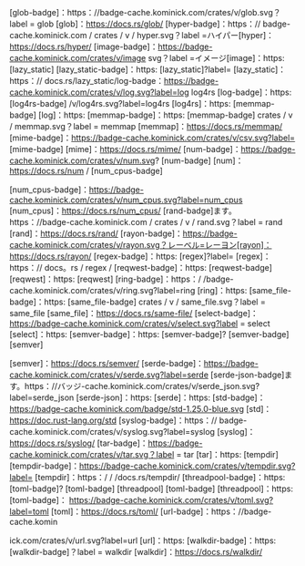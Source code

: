 <!--
Links, in a few categories. Follow the existing structure.
Keep lines sorted.
-->

<!-- Categories -->

<!--[cat-caching-badge]: https://badge-cache.kominick.com/badge/caching--x.svg?style=social
 [cat-caching]: https://crates.io/categories/caching
 [cat-command-line-badge]: https://badge-cache.kominick.com/badge/command_line--x.svg?style=social
 [cat-command-line]: https://crates.io/categories/command-line-interface
 [cat-compression-badge]: https://badge-cache.kominick.com/badge/compression--x.svg?style=social
 [cat-compression]: https://crates.io/categories/compression
 [cat-concurrency-badge]: https://badge-cache.kominick.com/badge/concurrency--x.svg?style=social
 [cat-concurrency]: https://crates.io/categories/concurrency
 [cat-config-badge]: https://badge-cache.kominick.com/badge/config--x.svg?style=social
 [cat-config]: https://crates.io/categories/config
 [cat-cryptography-badge]: https://badge-cache.kominick.com/badge/cryptography--x.svg?style=social
 [cat-cryptography]: https://crates.io/categories/cryptography
 [cat-date-and-time-badge]: https://badge-cache.kominick.com/badge/date_and_time--x.svg?style=social
 [cat-date-and-time]: https://crates.io/categories/date-and-time
 [cat-debugging-badge]: https://badge-cache.kominick.com/badge/debugging--x.svg?style=social
 [cat-debugging]: https://crates.io/categories/debugging
 [cat-development-tools-badge]: https://badge-cache.kominick.com/badge/development_tools--x.svg?style=social
 [cat-development-tools]: https://crates.io/categories/development-tools
 [cat-encoding-badge]: https://badge-cache.kominick.com/badge/encoding--x.svg?style=social
 [cat-encoding]: https://crates.io/categories/encoding
 [cat-filesystem-badge]: https://badge-cache.kominick.com/badge/filesystem--x.svg?style=social
 [cat-filesystem]: https://crates.io/categories/filesystem
 [cat-hardware-support-badge]: https://badge-cache.kominick.com/badge/hardware_support--x.svg?style=social
 [cat-hardware-support]: https://crates.io/categories/hardware-support
 [cat-net-badge]: https://badge-cache.kominick.com/badge/net--x.svg?style=social
 [cat-net]: https://crates.io/categories/network-programming
 [cat-no-std-badge]: https://badge-cache.kominick.com/badge/no_std--x.svg?style=social
 [cat-no-std]: https://crates.io/categories/no-std
 [cat-os-badge]: https://badge-cache.kominick.com/badge/OS--x.svg?style=social
 [cat-os]: https://crates.io/categories/os
 [cat-rendering-badge]: https://badge-cache.kominick.com/badge/rendering--x.svg?style=social
 [cat-rendering]: https://crates.io/categories/rendering
 [cat-rust-patterns-badge]: https://badge-cache.kominick.com/badge/rust_patterns--x.svg?style=social
 [cat-rust-patterns]: https://crates.io/categories/rust-patterns
 [cat-science-badge]: https://badge-cache.kominick.com/badge/science--x.svg?style=social
 [cat-science]: https://crates.io/categories/science
 [cat-text-processing-badge]: https://badge-cache.kominick.com/badge/text_processing--x.svg?style=social
 [cat-text-processing]: https://crates.io/categories/text-processing
 [cat-time-badge]: https://badge-cache.kominick.com/badge/time--x.svg?style=social
 [cat-time]: https://crates.io/categories/date-and-time
-->
[cat-caching-badge]: https://badge-cache.kominick.com/badge/caching--x.svg?style=social
 [cat-caching]: https://crates.io/categories/caching
 [cat-command-line-badge]: https://badge-cache.kominick.com/badge/command_line--x.svg?style=social
 [cat-command-line]: https://crates.io/categories/command-line-interface
 [cat-compression-badge]: https://badge-cache.kominick.com/badge/compression--x.svg?style=social
 [cat-compression]: https://crates.io/categories/compression
 [cat-concurrency-badge]: https://badge-cache.kominick.com/badge/concurrency--x.svg?style=social
 [cat-concurrency]: https://crates.io/categories/concurrency
 [cat-config-badge]: https://badge-cache.kominick.com/badge/config--x.svg?style=social
 [cat-config]: https://crates.io/categories/config
 [cat-cryptography-badge]: https://badge-cache.kominick.com/badge/cryptography--x.svg?style=social
 [cat-cryptography]: https://crates.io/categories/cryptography
 [cat-date-and-time-badge]: https://badge-cache.kominick.com/badge/date_and_time--x.svg?style=social
 [cat-date-and-time]: https://crates.io/categories/date-and-time
 [cat-debugging-badge]: https://badge-cache.kominick.com/badge/debugging--x.svg?style=social
 [cat-debugging]: https://crates.io/categories/debugging
 [cat-development-tools-badge]: https://badge-cache.kominick.com/badge/development_tools--x.svg?style=social
 [cat-cryptography]: https://crates.io/categories/cryptography
 [cat-development-tools-badge]: https://badge-cache.kominick.com/badge/development_tools--x.svg?style=social
 [cat-development-tools]: https://crates.io/categories/development-tools
 [cat-encoding-badge]: https://badge-cache.kominick.com/badge/encoding--x.svg?style=social
 [cat-encoding]: https://crates.io/categories/encoding
 [cat-filesystem-badge]: https://badge-cache.kominick.com/badge/filesystem--x.svg?style=social
 [cat-filesystem]: https://crates.io/categories/filesystem
 [cat-hardware-support-badge]: https://badge-cache.kominick.com/badge/hardware_support--x.svg?style=social
 [cat-hardware-support]: https://crates.io/categories/hardware-support
 [cat-net-badge]: https://badge-cache.kominick.com/badge/net--x.svg?style=social
 [cat-net]: https://crates.io/categories/network-programming
 [cat-no-std-badge]: https://badge-cache.kominick.com/badge/no_std--x.svg?style=social
 [cat-no-std]: https://crates.io/categories/no-std
 [cat-os-badge]: https://badge-cache.kominick.com/badge/OS--x.svg?style=social
 [cat-os]: https://crates.io/categories/os
 [cat-rendering-badge]: https://badge-cache.kominick.com/badge/rendering--x.svg?style=social
 [cat-rendering]: https://crates.io/categories/rendering
 [cat-rust-patterns-badge]: https://badge-cache.kominick.com/badge/rust_patterns--x.svg?style=social
 [cat-rust-patterns]: https://crates.io/categories/rust-patterns
 [cat-science-badge]: https://badge-cache.kominick.com/badge/science--x.svg?style=social
 [cat-science]: https://crates.io/categories/science
 [cat-text-processing-badge]: https://badge-cache.kominick.com/badge/text_processing--x.svg?style=social
 [cat-text-processing]: https://crates.io/categories/text-processing
 [cat-time-badge]: https://badge-cache.kominick.com/badge/time--x.svg?style=social
 [cat-time]: https://crates.io/categories/date-and-time


<!-- Crates -->

<!--[base64-badge]: https://badge-cache.kominick.com/crates/v/base64.svg?label=base64
 [base64]: https://docs.rs/base64/
 [bitflags-badge]: https://badge-cache.kominick.com/crates/v/bitflags.svg?label=bitflags
 [bitflags]: https://docs.rs/bitflags/
 [byteorder-badge]: https://badge-cache.kominick.com/crates/v/byteorder.svg?label=byteorder
 [byteorder]: https://docs.rs/byteorder/
 [cc-badge]: https://badge-cache.kominick.com/crates/v/cc.svg?label=cc
 [cc]: https://docs.rs/cc
 [chrono-badge]: https://badge-cache.kominick.com/crates/v/chrono.svg?label=chrono
 [chrono]: https://docs.rs/chrono/
 [clap-badge]: https://badge-cache.kominick.com/crates/v/clap.svg?label=clap
 [clap]: https://docs.rs/clap/
 [crossbeam-badge]: https://badge-cache.kominick.com/crates/v/crossbeam.svg?label=crossbeam
 [crossbeam]: https://docs.rs/crossbeam/
 [csv-badge]: https://badge-cache.kominick.com/crates/v/csv.svg?label=csv
 [csv]: https://docs.rs/csv/
 [data-encoding-badge]: https://badge-cache.kominick.com/crates/v/data-encoding.svg?label=data-encoding
 [data-encoding]: https://docs.rs/data-encoding/
 [env_logger-badge]: https://badge-cache.kominick.com/crates/v/env_logger.svg?label=env_logger
 [env_logger]: https://docs.rs/env_logger/
 [error-chain-badge]: https://badge-cache.kominick.com/crates/v/error-chain.svg?label=error-chain
 [error-chain]: https://docs.rs/error-chain/
 [flate2-badge]: https://badge-cache.kominick.com/crates/v/flate2.svg?label=flate2
 [flate2]: https://docs.rs/flate2/
-->
[base64-badge]: https://badge-cache.kominick.com/crates/v/base64.svg?label=base64
 [base64]: https://docs.rs/base64/
 [bitflags-badge]: https://badge-cache.kominick.com/crates/v/bitflags.svg?label=bitflags
 [bitflags]: https://docs.rs/bitflags/
 [byteorder-badge]: https://badge-cache.kominick.com/crates/v/byteorder.svg?label=byteorder
 [byteorder]: https://docs.rs/byteorder/
 [cc-badge]: https://badge-cache.kominick.com/crates/v/cc.svg?label=cc
 [cc]: https://docs.rs/cc
 [chrono-badge]: https://badge-cache.kominick.com/crates/v/chrono.svg?label=chrono
 [chrono]: https://docs.rs/chrono/
 [clap-badge]: https://badge-cache.kominick.com/crates/v/clap.svg?label=clap
 [clap]: https://docs.rs/clap/
 [crossbeam-badge]: https://badge-cache.kominick.com/crates/v/crossbeam.svg?label=crossbeam
 [crossbeam]: https://docs.rs/crossbeam/
 [csv-badge]: https://badge-cache.kominick.com/crates/v/csv.svg?label=csv
 [csv]: https://docs.rs/csv/
 [data-encoding-badge]: https://badge-cache.kominick.com/crates/v/data-encoding.svg?label=data-encoding
 [data-encoding]: https://docs.rs/data-encoding/
 [env_logger-badge]: https://badge-cache.kominick.com/crates/v/env_logger.svg?label=env_logger
 [env_logger]: https://docs.rs/env_logger/
 [error-chain-badge]: https://badge-cache.kominick.com/crates/v/error-chain.svg?label=error-chain
 [error-chain]: https://docs.rs/error-chain/
 [flate2-badge]: https://badge-cache.kominick.com/crates/v/flate2.svg?label=flate2
 [flate2]: https://docs.rs/flate2/

<!--[glob-badge]:https://badge-cache.kominick.com/crates/v/glob.svg?label=glob [glob]: https://docs.rs/glob/ [hyper-badge]: https://badge-cache.kominick.com/crates/v/hyper.svg?label=hyper [hyper]: https://docs.rs/hyper/ [image-badge]: https://badge-cache.kominick.com/crates/v/image.svg?label=image [image]: https://docs.rs/image/ [lazy_static-badge]: https://badge-cache.kominick.com/crates/v/lazy_static.svg?label=lazy_static [lazy_static]: https://docs.rs/lazy_static/ [log-badge]: https://badge-cache.kominick.com/crates/v/log.svg?label=log [log4rs-badge]: https://badge-cache.kominick.com/crates/v/log4rs.svg?label=log4rs [log4rs]: https://docs.rs/log4rs/ [log]: https://docs.rs/log/ [memmap-badge]: https://badge-cache.kominick.com/crates/v/memmap.svg?label=memmap [memmap]: https://docs.rs/memmap/ [mime-badge]: https://badge-cache.kominick.com/crates/v/csv.svg?label=mime [mime]: https://docs.rs/mime/ [num-badge]: https://badge-cache.kominick.com/crates/v/num.svg?label=num [num]: https://docs.rs/num/ [num_cpus-badge]-->
[glob-badge]：https：//badge-cache.kominick.com/crates/v/glob.svg？label = glob [glob]：https://docs.rs/glob/ [hyper-badge]：https：// badge-cache.kominick.com / crates / v / hyper.svg？label =ハイパー[hyper]：https://docs.rs/hyper/ [image-badge]：https://badge-cache.kominick.com/crates/v/image svg？label =イメージ[image]：https: [lazy_static] [lazy_static-badge]：https: [lazy_static]?label= [lazy_static]：https：// docs.rs/lazy_static/log-badge：https://badge-cache.kominick.com/crates/v/log.svg?label=log log4rs [log-badge]：https: [log4rs-badge] /v/log4rs.svg?label=log4rs [log4rs]：https: [memmap-badge] [log]：https: [memmap-badge]：https: [memmap-badge] crates / v / memmap.svg？label = memmap [memmap]：https://docs.rs/memmap/ [mime-badge]：https://badge-cache.kominick.com/crates/v/csv.svg?label= [mime-badge] [mime]：https://docs.rs/mime/ [num-badge]：https://badge-cache.kominick.com/crates/v/num.svg? [num-badge] [num]：https://docs.rs/num / [num_cpus-badge]
<!--[num_cpus-badge]: https://badge-cache.kominick.com/crates/v/num_cpus.svg?label=num_cpus [num_cpus]: https://docs.rs/num_cpus/ [rand-badge]: https://badge-cache.kominick.com/crates/v/rand.svg?label=rand [rand]: https://docs.rs/rand/ [rayon-badge]: https://badge-cache.kominick.com/crates/v/rayon.svg?label=rayon [rayon]: https://docs.rs/rayon/ [regex-badge]: https://badge-cache.kominick.com/crates/v/regex.svg?label=regex [regex]: https://docs.rs/regex/ [reqwest-badge]: https://badge-cache.kominick.com/crates/v/reqwest.svg?label=reqwest [reqwest]: https://docs.rs/reqwest/ [ring-badge]: https://badge-cache.kominick.com/crates/v/ring.svg?label=ring [ring]: https://briansmith.org/rustdoc/ring/ [same_file-badge]: https://badge-cache.kominick.com/crates/v/same_file.svg?label=same_file [same_file]: https://docs.rs/same-file/ [select-badge]: https://badge-cache.kominick.com/crates/v/select.svg?label=select [select]: https://docs.rs/select/ [semver-badge]: https://badge-cache.kominick.com/crates/v/semver.svg?label=semver [semver]-->
[num_cpus-badge]：https://badge-cache.kominick.com/crates/v/num_cpus.svg?label=num_cpus [num_cpus]：https://docs.rs/num_cpus/ [rand-badge]ます。https：//badge-cache.kominick.com / crates / v / rand.svg？label = rand [rand]：https://docs.rs/rand/ [rayon-badge]：https://badge-cache.kominick.com/crates/v/rayon.svg？レーベル=レーヨン[rayon]：https://docs.rs/rayon/ [regex-badge]：https: [regex]?label= [regex]：https：// docs。rs / regex / [reqwest-badge]：https: [reqwest-badge] [reqwest]：https: [reqwest] [ring-badge]：https：/ /badge-cache.kominick.com/crates/v/ring.svg?label=ring [ring]：https: [same_file-badge]：https: [same_file-badge] crates / v / same_file.svg？label = same_file [same_file]：https://docs.rs/same-file/ [select-badge]：https://badge-cache.kominick.com/crates/v/select.svg?label = select [select]：https: [semver-badge]：https: [semver-badge]? [semver-badge] [semver]
<!--[semver]: https://docs.rs/semver/ [serde-badge]: https://badge-cache.kominick.com/crates/v/serde.svg?label=serde [serde-json-badge]: https://badge-cache.kominick.com/crates/v/serde_json.svg?label=serde_json [serde-json]: https://docs.rs/serde_json/*/serde_json/ [serde]: https://docs.rs/serde/ [std-badge]: https://badge-cache.kominick.com/badge/std-1.25.0-blue.svg [std]: https://doc.rust-lang.org/std [syslog-badge]: https://badge-cache.kominick.com/crates/v/syslog.svg?label=syslog [syslog]: https://docs.rs/syslog/ [tar-badge]: https://badge-cache.kominick.com/crates/v/tar.svg?label=tar [tar]: https://docs.rs/tar/ [tempdir-badge]: https://badge-cache.kominick.com/crates/v/tempdir.svg?label=tempdir [tempdir]: https://docs.rs/tempdir/ [threadpool-badge]: https://badge-cache.kominick.com/crates/v/threadpool.svg?label=threadpool [threadpool]: https://docs.rs/threadpool/ [toml-badge]: https://badge-cache.kominick.com/crates/v/toml.svg?label=toml [toml]: https://docs.rs/toml/ [url-badge]: https://badge-cache.komin-->
[semver]：https://docs.rs/semver/ [serde-badge]：https://badge-cache.kominick.com/crates/v/serde.svg?label=serde [serde-json-badge]ます。https：//バッジ-cache.kominick.com/crates/v/serde_json.svg?label=serde_json [serde-json]：https: [serde]：https: [std-badge]：https://badge-cache.kominick.com/badge/std-1.25.0-blue.svg [std]：https://doc.rust-lang.org/std [syslog-badge]：https：// badge-cache.kominick.com/crates/v/syslog.svg?label=syslog [syslog]：https://docs.rs/syslog/ [tar-badge]：https://badge-cache.kominick.com/crates/v/tar.svg？label = tar [tar]：https: [tempdir] [tempdir-badge]：https://badge-cache.kominick.com/crates/v/tempdir.svg?label= [tempdir]：https：/ / /docs.rs/tempdir/ [threadpool-badge]：https: [toml-badge]? [toml-badge] [threadpool] [toml-badge] [threadpool]：https: [toml-badge]： https://badge-cache.kominick.com/crates/v/toml.svg?label=toml [toml]：https://docs.rs/toml/ [url-badge]：https：//badge-cache.komin
<!--ick.com/crates/v/url.svg?label=url [url]: https://docs.rs/url/ [walkdir-badge]: https://badge-cache.kominick.com/crates/v/walkdir.svg?label=walkdir [walkdir]: https://docs.rs/walkdir/-->
ick.com/crates/v/url.svg?label=url [url]：https: [walkdir-badge]：https: [walkdir-badge]？label = walkdir [walkdir]：https://docs.rs/walkdir/
